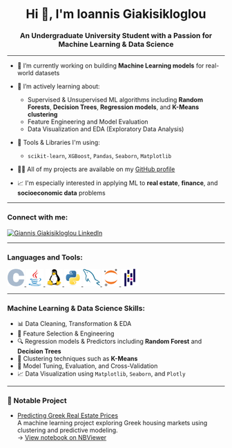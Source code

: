 <h1 align="center">Hi 👋, I'm Ioannis Giakisikloglou</h1>
<h3 align="center">An Undergraduate University Student with a Passion for Machine Learning & Data Science</h3>

---

- 🔭 I’m currently working on building **Machine Learning models** for real-world datasets

- 🌱 I’m actively learning about:
  - Supervised & Unsupervised ML algorithms including **Random Forests**, **Decision Trees**, **Regression models**, and **K-Means clustering**
  - Feature Engineering and Model Evaluation
  - Data Visualization and EDA (Exploratory Data Analysis)

- 🧠 Tools & Libraries I'm using:
  - `scikit-learn`, `XGBoost`, `Pandas`, `Seaborn`, `Matplotlib`

- 👨‍💻 All of my projects are available on my [GitHub profile](https://github.com/giannisgks?tab=repositories)

- 📈 I'm especially interested in applying ML to **real estate**, **finance**, and **socioeconomic data** problems

---

<h3 align="left">Connect with me:</h3>
<p align="left">
  <a href="https://www.linkedin.com/in/giannis-giakisikloglou-6ba572278" target="_blank">
    <img align="center" src="https://raw.githubusercontent.com/rahuldkjain/github-profile-readme-generator/master/src/images/icons/Social/linked-in-alt.svg" alt="Giannis Giakisikloglou LinkedIn" height="30" width="40" />
  </a>
</p>

---

<h3 align="left">Languages and Tools:</h3>
<p align="left">
  <a href="https://www.cprogramming.com/" target="_blank" rel="noreferrer">
    <img src="https://raw.githubusercontent.com/devicons/devicon/master/icons/c/c-original.svg" alt="C" width="40" height="40"/>
  </a>
  <a href="https://www.java.com" target="_blank" rel="noreferrer">
    <img src="https://raw.githubusercontent.com/devicons/devicon/master/icons/java/java-original.svg" alt="Java" width="40" height="40"/>
  </a>
  <a href="https://www.linux.org/" target="_blank" rel="noreferrer">
    <img src="https://raw.githubusercontent.com/devicons/devicon/master/icons/linux/linux-original.svg" alt="Linux" width="40" height="40"/>
  </a>
  <a href="https://www.python.org" target="_blank" rel="noreferrer">
    <img src="https://raw.githubusercontent.com/devicons/devicon/master/icons/python/python-original.svg" alt="Python" width="40" height="40"/>
  </a>
  <a href="https://www.sql.org/" target="_blank" rel="noreferrer">
    <img src="https://raw.githubusercontent.com/devicons/devicon/master/icons/mysql/mysql-original.svg" alt="SQL" width="40" height="40"/>
  </a>
  <a href="https://jupyter.org/" target="_blank" rel="noreferrer">
    <img src="https://raw.githubusercontent.com/devicons/devicon/master/icons/jupyter/jupyter-original.svg" alt="Jupyter" width="40" height="40"/>
  </a>
  <a href="https://pandas.pydata.org/" target="_blank" rel="noreferrer" title="Pandas - Data Analysis Library">
    <img src="https://raw.githubusercontent.com/devicons/devicon/master/icons/pandas/pandas-original.svg" alt="Pandas" width="40" height="40"/>
  </a>
</p>

---

<h3 align="left">Machine Learning & Data Science Skills:</h3>

- 📊 Data Cleaning, Transformation & EDA  
- 📌 Feature Selection & Engineering  
- 🔍 Regression models & Predictors including **Random Forest** and **Decision Trees**  
- 🧠 Clustering techniques such as **K-Means**  
- 🧪 Model Tuning, Evaluation, and Cross-Validation  
- 📈 Data Visualization using `Matplotlib`, `Seaborn`, and `Plotly`

---

<h3 align="left">📁 Notable Project</h3>

- [Predicting Greek Real Estate Prices](https://github.com/giannisgks/Predicting-Greek-Real-Estate-Prices)  
  A machine learning project exploring Greek housing markets using clustering and predictive modeling.  
  → [View notebook on NBViewer](https://nbviewer.org/github/giannisgks/Predicting-Greek-Real-Estate-Prices/blob/main/greek-housing-market-data-analysisFINAL.ipynb)
